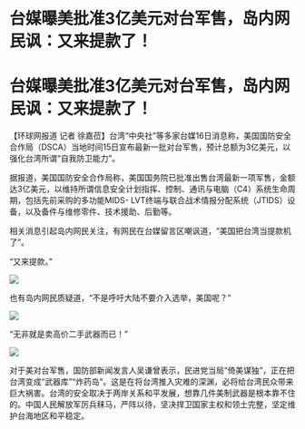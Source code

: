 # 台媒曝美批准3亿美元对台军售，岛内网民讽：又来提款了！

# 台媒曝美批准3亿美元对台军售，岛内网民讽：又来提款了！

【环球网报道 记者
徐嘉莅】台湾“中央社”等多家台媒16日消息称，美国国防安全合作局（DSCA）当地时间15日宣布最新一批对台军售，预计总额为3亿美元，以强化台湾所谓“自我防卫能力”。

据报道，美国国防安全合作局称，美国国务院已批准出售台湾最新一项军售，金额达3亿美元，以维持所谓信息安全计划指挥、控制、通讯与电脑（C4）系统生命周期，包括先前采购的多功能MIDS-
LVT终端与联合战术情报分配系统（JTIDS）设备，以及备件与维修零件、技术援助、后勤等。

相关消息引起岛内网民关注，有网民在台媒留言区嘲讽道，“美国把台湾当提款机了”。

“又来提款。”

![](https://inews.gtimg.com/om_bt/OTmX7lB5Av362z_KXYXLDynwP2vI9ijy8IarfXHVq85PgAA/1000)

也有岛内网民质疑道，“不是呼吁大陆不要介入选举，美国呢？”

![](https://inews.gtimg.com/om_bt/O1LmO954de6uOOB4rJpYUW_bBW2-rXft9XS-q7sbaNBDUAA/1000)

“无非就是卖高价二手武器而已！”

![](https://inews.gtimg.com/om_bt/OUqTF1v-NMr4VLVB5AAEcNtqt8qs5rC3Bj3E3FUVXQcDUAA/1000)

对于美对台军售，国防部新闻发言人吴谦曾表示，民进党当局“倚美谋独”，正在把台湾变成“武器库”“炸药岛”。这是在将台湾推入灾难的深渊，必将给台湾民众带来巨大祸害。台湾的安全取决于两岸关系和平发展，想靠几件美制武器是根本靠不住的。中国人民解放军厉兵秣马，严阵以待，坚决捍卫国家主权和领土完整，坚定维护台海地区和平稳定。

